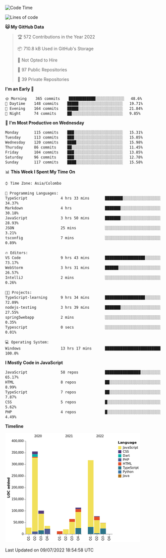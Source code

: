 
<!--START_SECTION:waka-->
![Code Time](http://img.shields.io/badge/Code%20Time-0%20secs-blue)

![Lines of code](https://img.shields.io/badge/From%20Hello%20World%20I%27ve%20Written-1%20Million%20lines%20of%20code-blue)

**🐱 My GitHub Data** 

> 🏆 572 Contributions in the Year 2022
 > 
> 📦 710.8 kB Used in GitHub's Storage 
 > 
> 🚫 Not Opted to Hire
 > 
> 📜 97 Public Repositories 
 > 
> 🔑 39 Private Repositories  
 > 
**I'm an Early 🐤** 

```text
🌞 Morning    365 commits    ████████████░░░░░░░░░░░░░   48.6% 
🌆 Daytime    148 commits    █████░░░░░░░░░░░░░░░░░░░░   19.71% 
🌃 Evening    164 commits    █████░░░░░░░░░░░░░░░░░░░░   21.84% 
🌙 Night      74 commits     ██░░░░░░░░░░░░░░░░░░░░░░░   9.85%

```
📅 **I'm Most Productive on Wednesday** 

```text
Monday       115 commits    ███░░░░░░░░░░░░░░░░░░░░░░   15.31% 
Tuesday      113 commits    ███░░░░░░░░░░░░░░░░░░░░░░   15.05% 
Wednesday    120 commits    ████░░░░░░░░░░░░░░░░░░░░░   15.98% 
Thursday     86 commits     ██░░░░░░░░░░░░░░░░░░░░░░░   11.45% 
Friday       104 commits    ███░░░░░░░░░░░░░░░░░░░░░░   13.85% 
Saturday     96 commits     ███░░░░░░░░░░░░░░░░░░░░░░   12.78% 
Sunday       117 commits    ████░░░░░░░░░░░░░░░░░░░░░   15.58%

```


📊 **This Week I Spent My Time On** 

```text
⌚︎ Time Zone: Asia/Colombo

💬 Programming Languages: 
TypeScript               4 hrs 33 mins       ████████░░░░░░░░░░░░░░░░░   34.37% 
Markdown                 4 hrs               ███████░░░░░░░░░░░░░░░░░░   30.18% 
JavaScript               3 hrs 50 mins       ███████░░░░░░░░░░░░░░░░░░   28.93% 
JSON                     25 mins             ░░░░░░░░░░░░░░░░░░░░░░░░░   3.21% 
tsconfig                 7 mins              ░░░░░░░░░░░░░░░░░░░░░░░░░   0.89%

🔥 Editors: 
VS Code                  9 hrs 43 mins       ██████████████████░░░░░░░   73.17% 
WebStorm                 3 hrs 31 mins       ██████░░░░░░░░░░░░░░░░░░░   26.57% 
IntelliJ                 2 mins              ░░░░░░░░░░░░░░░░░░░░░░░░░   0.26%

🐱‍💻 Projects: 
TypeScript-learning      9 hrs 34 mins       ██████████████████░░░░░░░   72.09% 
nodejs-testing           3 hrs 39 mins       ███████░░░░░░░░░░░░░░░░░░   27.55% 
spring5webapp            2 mins              ░░░░░░░░░░░░░░░░░░░░░░░░░   0.35% 
Typescript               0 secs              ░░░░░░░░░░░░░░░░░░░░░░░░░   0.01%

💻 Operating System: 
Windows                  13 hrs 17 mins      █████████████████████████   100.0%

```

**I Mostly Code in JavaScript** 

```text
JavaScript               58 repos            ████████████████░░░░░░░░░   65.17% 
HTML                     8 repos             ██░░░░░░░░░░░░░░░░░░░░░░░   8.99% 
TypeScript               7 repos             ██░░░░░░░░░░░░░░░░░░░░░░░   7.87% 
CSS                      5 repos             █░░░░░░░░░░░░░░░░░░░░░░░░   5.62% 
PHP                      4 repos             █░░░░░░░░░░░░░░░░░░░░░░░░   4.49%

```


**Timeline**

![Chart not found](https://raw.githubusercontent.com/ccweerasinghe1994/ccweerasinghe1994/master/charts/bar_graph.png) 


 Last Updated on 09/07/2022 18:54:58 UTC
<!--END_SECTION:waka-->
